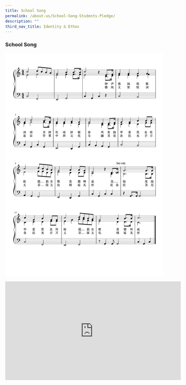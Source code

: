 ```yaml
---
title: School Song
permalink: /about-us/School-Song-Students-Pledge/
description: ""
third_nav_title: Identity & Ethos
---
```



### School Song

![](/images/School%20song%20with%20lyrics.png)

<iframe width="560" height="315" src="https://www.youtube.com/embed/zjjar0QEGGk" title="YouTube video player" frameborder="0" allow="accelerometer; autoplay; clipboard-write; encrypted-media; gyroscope; picture-in-picture" allowfullscreen></iframe>